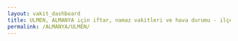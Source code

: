 ```yaml
---
layout: vakit_dashboard
title: ULMEN, ALMANYA için iftar, namaz vakitleri ve hava durumu - ilçe/eyalet seç
permalink: /ALMANYA/ULMEN/
---
```


<script type="text/javascript">
  var GLOBAL_COUNTRY = 'ALMANYA';
  var GLOBAL_CITY = 'ULMEN';
  var GLOBAL_STATE = '';
  var lat = 72;
  var lon = 21;
</script>

